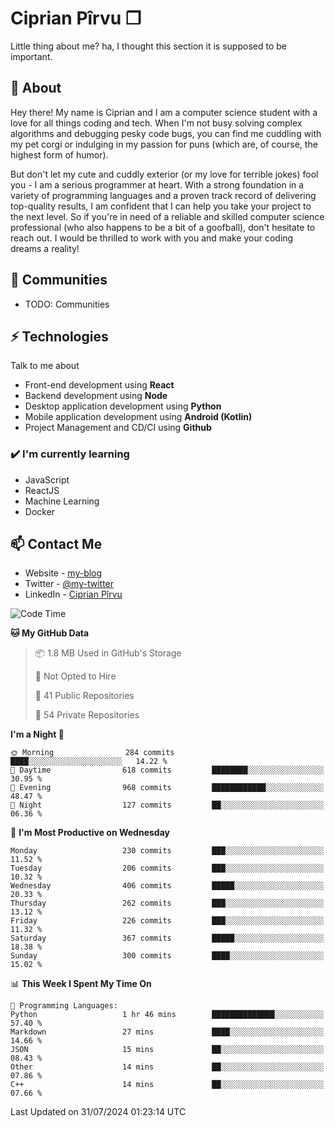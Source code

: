 # Ciprian Pîrvu ❐

Little thing about me? ha, I thought this section it is supposed to be important.

## 🧐 About

Hey there! My name is Ciprian and I am a computer science student with a love for all things coding and tech. When I'm not busy solving complex algorithms and debugging pesky code bugs, you can find me cuddling with my pet corgi or indulging in my passion for puns (which are, of course, the highest form of humor).

But don't let my cute and cuddly exterior (or my love for terrible jokes) fool you - I am a serious programmer at heart. With a strong foundation in a variety of programming languages and a proven track record of delivering top-quality results, I am confident that I can help you take your project to the next level. So if you're in need of a reliable and skilled computer science professional (who also happens to be a bit of a goofball), don't hesitate to reach out. I would be thrilled to work with you and make your coding dreams a reality!

## 👯 Communities

-   TODO: Communities

## ⚡ Technologies

Talk to me about

-   Front-end development using **React**
-   Backend development using **Node**
-   Desktop application development using **Python**
-   Mobile application development using **Android (Kotlin)**
-   Project Management and CD/CI using **Github**

### ✔️ I'm currently learning

-   JavaScript
-   ReactJS
-   Machine Learning
-   Docker

## 📫 Contact Me

-   Website - [my-blog]()
-   Twitter - [@my-twitter]()
-   LinkedIn - [Ciprian Pîrvu](https://www.linkedin.com/in/p%C3%AErvu-ciprian-cristian-4415991b1/)

<!--START_SECTION:waka-->
![Code Time](http://img.shields.io/badge/Code%20Time-2%2C116%20hrs%2023%20mins-blue)

**🐱 My GitHub Data** 

> 📦 1.8 MB Used in GitHub's Storage 
 > 
> 🚫 Not Opted to Hire
 > 
> 📜 41 Public Repositories 
 > 
> 🔑 54 Private Repositories 
 > 
**I'm a Night 🦉** 

```text
🌞 Morning                284 commits         ████░░░░░░░░░░░░░░░░░░░░░   14.22 % 
🌆 Daytime                618 commits         ████████░░░░░░░░░░░░░░░░░   30.95 % 
🌃 Evening                968 commits         ████████████░░░░░░░░░░░░░   48.47 % 
🌙 Night                  127 commits         ██░░░░░░░░░░░░░░░░░░░░░░░   06.36 % 
```
📅 **I'm Most Productive on Wednesday** 

```text
Monday                   230 commits         ███░░░░░░░░░░░░░░░░░░░░░░   11.52 % 
Tuesday                  206 commits         ███░░░░░░░░░░░░░░░░░░░░░░   10.32 % 
Wednesday                406 commits         █████░░░░░░░░░░░░░░░░░░░░   20.33 % 
Thursday                 262 commits         ███░░░░░░░░░░░░░░░░░░░░░░   13.12 % 
Friday                   226 commits         ███░░░░░░░░░░░░░░░░░░░░░░   11.32 % 
Saturday                 367 commits         █████░░░░░░░░░░░░░░░░░░░░   18.38 % 
Sunday                   300 commits         ████░░░░░░░░░░░░░░░░░░░░░   15.02 % 
```


📊 **This Week I Spent My Time On** 

```text
💬 Programming Languages: 
Python                   1 hr 46 mins        ██████████████░░░░░░░░░░░   57.40 % 
Markdown                 27 mins             ████░░░░░░░░░░░░░░░░░░░░░   14.66 % 
JSON                     15 mins             ██░░░░░░░░░░░░░░░░░░░░░░░   08.43 % 
Other                    14 mins             ██░░░░░░░░░░░░░░░░░░░░░░░   07.86 % 
C++                      14 mins             ██░░░░░░░░░░░░░░░░░░░░░░░   07.66 % 
```


 Last Updated on 31/07/2024 01:23:14 UTC
<!--END_SECTION:waka-->
